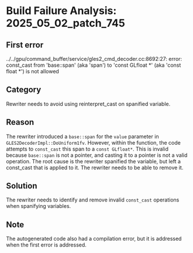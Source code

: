 # Build Failure Analysis: 2025_05_02_patch_745

## First error

../../gpu/command_buffer/service/gles2_cmd_decoder.cc:8692:27: error: const_cast from 'base::span<const volatile GLfloat>' (aka 'span<const volatile float>') to 'const GLfloat *' (aka 'const float *') is not allowed

## Category
Rewriter needs to avoid using reinterpret_cast on spanified variable.

## Reason
The rewriter introduced a `base::span` for the `value` parameter in `GLES2DecoderImpl::DoUniform1fv`. However, within the function, the code attempts to `const_cast` this span to a `const GLfloat*`. This is invalid because `base::span` is not a pointer, and casting it to a pointer is not a valid operation. The root cause is the rewriter spanified the variable, but left a const_cast that is applied to it. The rewriter needs to be able to remove it.

## Solution
The rewriter needs to identify and remove invalid `const_cast` operations when spanifying variables.

## Note
The autogenerated code also had a compilation error, but it is addressed when the first error is addressed.